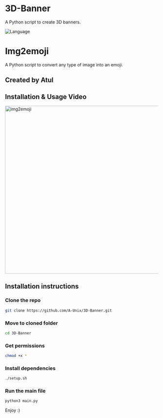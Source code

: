 # 3D-Banner
 A Python script to create 3D banners.

<p>
  <img src="https://img.shields.io/badge/Language-Python/Bash-cyan" alt="Language" />
</p>

# Img2emoji
 A Python script to convert any type of image into an emoji.

## Created by Atul

## Installation & Usage Video
<img align="center" width="963" height="550" alt="img2emoji" src="https://github.com/Atuls-git/3D-Banner/assets/54507991/8269f357-572c-4507-9bf4-b7e1a8035bf2" />

## Installation instructions

 ### Clone the repo
  ```bash
  git clone https://github.com/A-Unix/3D-Banner.git
  ```
 ### Move to cloned folder
  ```bash
  cd 3D-Banner
  ```
 ### Get permissions
  ```bash
  chmod +x *
  ```
 ### Install dependencies
  ```bash
  ./setup.sh
  ```
 ### Run the main file
  ```bash
  python3 main.py
  ```
Enjoy :)
